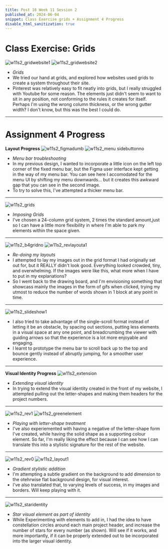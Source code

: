 ```yaml
---
title: Post 18 Week 11 Session 2
published_at: 2024-06-04
snippet: Class Exercise grids + Assignment 4 Progress
disable_html_sanitization: true
---
```

# **Class Exercise: Grids**
![w11s2_gridwebsite1](/w11s2/w11s2_gridwebsite1.png)
![w11s2_gridwebsite2](/w11s2/w11s2_gridwebsite2.png)
- *Grids*
- We tried our hand at grids, and explored how websites used grids to create a system throughout their site.
- Pinterest was relatively easy to fit neatly into grids, but I really struggled with Youtube for some reason. The elements just didn't seem to want to sit in any position, not conforming to the rules it creates for itself. Perhaps I'm using the wrong column thickness, or the wrong gutter width? I don't know, but this was the best I could do. 
__________

# **Assignment 4 Progress**
**Layout Progress**
![w11s2_figmadumb](/w11s2/w11s2_figmadumb.png)
![w11s2_menu sidebuttonno](/w11s2/w11s2_menusidebuttonno.jpg)
- *Menu bar troubleshooting*
- In my previous design, I wanted to incorporate a little icon on the left top corner of the fixed menu bar, but the Figma user interface kept getting in the way of my menu bar. You can see here I accomodated for the menu UI by shifting my menu downwards... but it creates this awkward gap that you can see in the second image. 
- To try to solve this, I've attempted a thicker menu bar.
__________

![w11s2_grids](/w11s2/w11s2_grids.jpg)
- *Imposing Grids*
- I've chosen a 24-column grid system, 2 times the standard amount,just so I can have a little more flexibility in where I'm able to park my elements within the space given.
__________
![w11s2_b4gridno](/w11s2/w11s2_b4gridno.png)
![w11s2_revlayouta1](/w11s2/w11s2_revlayouta1.jpg)
- *Re-doing my layouts*
- I attempted to lay my images out in the grid format I had originally set out for, but it REALLY didn't look good. Everything looked crowded, tiny, and overwhelming. If the images were like this, what more when I have to put in my explanations?
- So I went back to the drawing board, and I'm envisioning something that showcass mainly the images in the form of gifs when clicked, trying my utmost to reduce the number of words shown in 1 block at any point in time.
__________
![w11s2_slideshow1](/w11s2/w11s2_slideshow1.jpg)
- I also tried to take advantage of the single-scroll format instead of letting it be an obstacle, by spacing out sections, putting less elements in a visual space at any one point, and breadcrumbing the viewer with guiding arrows so that the experience is a lot more enjoyable and engaging.
- I learnt to prototype the menu bar to scroll back up to the top and bounce gently instead of abruptly jumping, for a smoother user experience.
__________

**Visual Identity Progress**
![w11s2_extension](/w11s2/w11s2_extension.png)
- *Extending visual identity*
- In trying to extend the visual identity created in the front of my website, I attempted pulling out the letter-shapes and making them headers for the project numbers. 
__________
![w11s2_rev1](/w11s2/w11s2_rev1.png)
![w11s2_greenelement](/w11s2/w11s2_greenelement.jpg)
- *Playing with letter-shape treatment*
- I've also experiemented with having a negative of the letter-shape form I've created, while having the solid shape as a supporting colour element. So far, I'm really liking the effect because I can see how I can translate this into a stylistic signature for the rest of the website.
__________
![w11s2_rev0](/w11s2/w11s2_rev0.png)
![w11s2_layout1](/w11s2/w11s2_layout1.jpg)
- *Gradient stylistic addition*
- I'm attempting a subtle gradient on the background to add dimension to the otehrwise flat background design, for visual interest.
- I've also translated that, to varying levels of success, in my images and borders. Will keep playing with it.
__________
![w11s2_staridentity](/w11s2/w11s2_staridentity.jpg)
- *Star visual element as part of identity*
- While Experimenting with elements to add in, I had the idea to have constellation circles around each main project header, and increase the number of stars for every number (as shown). Will see if it works, and more importantly, if it can be properly extended out to be incorporated into the larger visual identity.